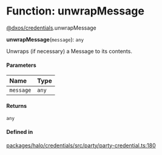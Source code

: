 # Function: unwrapMessage

[@dxos/credentials](../modules/dxos_credentials.md).unwrapMessage

**unwrapMessage**(`message`): `any`

Unwraps (if necessary) a Message to its contents.

#### Parameters

| Name | Type |
| :------ | :------ |
| `message` | `any` |

#### Returns

`any`

#### Defined in

[packages/halo/credentials/src/party/party-credential.ts:180](https://github.com/dxos/dxos/blob/db8188dae/packages/halo/credentials/src/party/party-credential.ts#L180)

